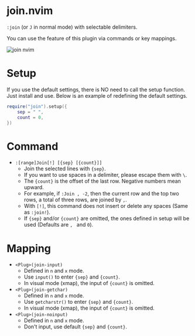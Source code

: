 # join.nvim

`:join` (or `J` in normal mode) with selectable delimiters.

You can use the feature of this plugin via commands or key mappings.

![join nvim](https://user-images.githubusercontent.com/82267684/186750604-eeb41908-e046-4601-b8c9-f5f1d0922f01.gif)

# Setup

If you use the default settings, there is NO need to call the setup function. Just install and use.
Below is an example of redefining the default settings.

```lua
require("join").setup({
    sep = " ",
    count = 0,
})
```

# Command

- `:[range]Join[!] [{sep} [{count}]]`
    - Join the selected lines with `{sep}`.
    - If you want to use spaces in a delimiter, please escape them with `\`.
    - The `{count}` is the offset of the last row. Negative numbers mean upward.
    - For example, if `:Join , -2`, then the current row and the top two rows, a total of three rows, are joined by `,`.
    - With `[!]`, this command does not insert or delete any spaces (Same as `:join!`).
    - If `{sep}` and/or `{count}` are omitted, the ones defined in setup will be used (Defaults are `, ` and `0`).

# Mapping

- `<Plug>(join-input)`
    - Defined in `n` and `x` mode.
    - Use `input()` to enter `{sep}` and `{count}`.
    - In visual mode (xmap), the input of `{count}` is omitted.
- `<Plug>(join-getchar)`
    - Defined in `n` and `x` mode.
    - Use `getcharstr()` to enter `{sep}` and `{count}`.
    - In visual mode (xmap), the input of `{count}` is omitted.
- `<Plug>(join-noinput)`
    - Defined in `n` and `x` mode.
    - Don't input, use default `{sep}` and `{count}`.
